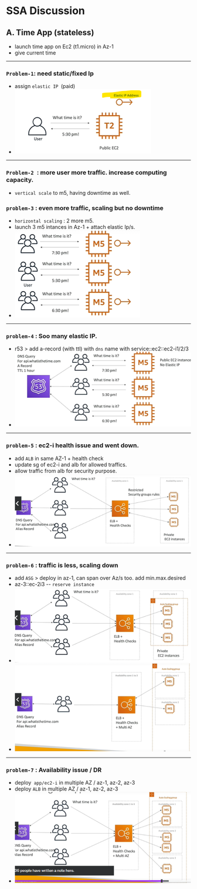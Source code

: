 # SSA Discussion

## A. Time App (stateless)
- launch time app on Ec2 (t1.micro) in Az-1
- give current time
---
### `Problem-1`:  need static/fixed Ip 
  - assign `elastic IP `(paid)
  - ![img_1.png](../99_img/ssa-discussion/11-1/img_1.png)
---
### `Problem-2 `: more user more traffic. increase computing capacity.
  - `vertical scale` to m5, having downtime as well.

### `problem-3` : even more traffic, scaling but no downtime
  - `horizontal scaling` : 2 more m5.
  - launch 3 m5 intances in Az-1 + attach elastic Ip/s.
  - ![img.png](../99_img/ssa-discussion/11-1/img.png)
---
### `problem-4` : Soo many elastic IP.
  - r53 > add a-record (with ttl) with `dns` name with service::ec2::ec2-i1/2/3
  - ![img_2.png](../99_img/ssa-discussion/11-1/img_2.png)
---
### `problem-5` : ec2-i health issue and went down.
  - add `ALB` in same AZ-1 + health check
  - update sg of ec2-i and alb for allowed traffics.
  - allow traffic from alb for security purpose.
  - ![img_3.png](../99_img/ssa-discussion/11-1/img_3.png)
---
### `problem-6` : traffic is less, scaling down
  - add `ASG` > deploy in az-1, can span over Az/s too. add min.max.desired
  - az-3::ec-2i3 -- `reserve instance`
  - ![img_4.png](../99_img/ssa-discussion/11-1/img_4.png)
  - ![img_6.png](../99_img/ssa-discussion/11-1/img_6.png)
---
### `problem-7` : Availability issue / DR
  - deploy` app/ec2-i` in multiple AZ / az-1, az-2, az-3
  - deploy `ALB` in multiple AZ  / az-1, az-2, az-3 
  - ![img_5.png](../99_img/ssa-discussion/11-1/img_5.png)

